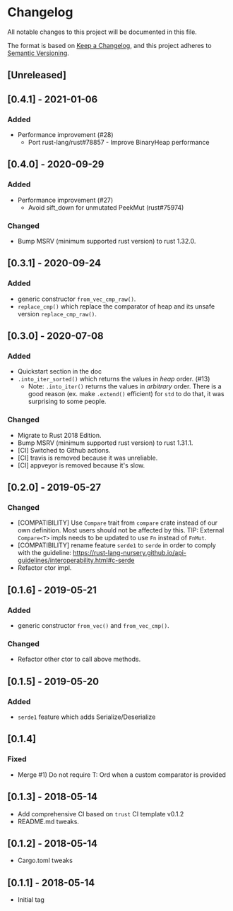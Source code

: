 # Changelog
All notable changes to this project will be documented in this file.

The format is based on [Keep a Changelog](https://keepachangelog.com/en/1.0.0/),
and this project adheres to [Semantic Versioning](https://semver.org/spec/v2.0.0.html).

## [Unreleased]

## [0.4.1] - 2021-01-06

### Added

* Performance improvement (#28)
  * Port rust-lang/rust#78857 - Improve BinaryHeap performance

## [0.4.0] - 2020-09-29

### Added

* Performance improvement (#27)
  * Avoid sift_down for unmutated PeekMut (rust#75974)

### Changed

* Bump MSRV (minimum supported rust version) to rust 1.32.0.

## [0.3.1] - 2020-09-24

### Added

* generic constructor `from_vec_cmp_raw()`.
* `replace_cmp()` which replace the comparator of heap and its unsafe version `replace_cmp_raw()`.

## [0.3.0] - 2020-07-08

### Added

* Quickstart section in the doc
* `.into_iter_sorted()` which returns the values in *heap* order. (#13)
  * Note: `.into_iter()` returns the values in *arbitrary* order. There is a good reason (ex. make `.extend()` efficient) for `std` to do that, it was surprising to some people.

### Changed

* Migrate to Rust 2018 Edition.
* Bump MSRV (minimum supported rust version) to rust 1.31.1.
* [CI] Switched to Github actions.
* [CI] travis is removed because it was unreliable.
* [CI] appveyor is removed because it's slow.

## [0.2.0] - 2019-05-27

### Changed

* [COMPATIBILITY] Use `Compare` trait from `compare` crate instead of our own definition.
Most users should not be affected by this. TIP: External `Compare<T>` impls needs to be updated to use `Fn` instead of `FnMut`.
* [COMPATIBILITY] rename feature `serde1` to `serde` in order to comply with the guideline: 
https://rust-lang-nursery.github.io/api-guidelines/interoperability.html#c-serde
* Refactor ctor impl.

## [0.1.6] - 2019-05-21

### Added
* generic constructor `from_vec()` and `from_vec_cmp()`.

### Changed
* Refactor other ctor to call above methods.

## [0.1.5] - 2019-05-20

### Added
* `serde1` feature which adds Serialize/Deserialize

## [0.1.4]

### Fixed
* Merge #1) Do not require T: Ord when a custom comparator is provided

## [0.1.3] - 2018-05-14

* Add comprehensive CI based on `trust` CI template v0.1.2
* README.md tweaks.

## [0.1.2] - 2018-05-14

* Cargo.toml tweaks

## [0.1.1] - 2018-05-14

* Initial tag
